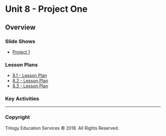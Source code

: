 # Unit 8 - Project One

## Overview

### Slide Shows

* [Project 1](../../01-Lesson-Plans/08-Project-1/1/Slide-Shows/Project1.pptx)

### Lesson Plans

* [8.1 - Lesson Plan](../../01-Lesson-Plans/08-Project-1/1/LessonPlan.md)
* [8.2 - Lesson Plan](../../01-Lesson-Plans/08-Project-1/2/LessonPlan.md)
* [8.3 - Lesson Plan](../../01-Lesson-Plans/08-Project-1/3/LessonPlan.md)

### Key Activities

- - -

### Copyright

Trilogy Education Services © 2018. All Rights Reserved.
